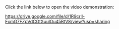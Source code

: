 Click the link below to open the video demonstration:

https://drive.google.com/file/d/1R9crll-FxmG7FZpVdCGtXuulOu45BtV8/view?usp=sharing 
